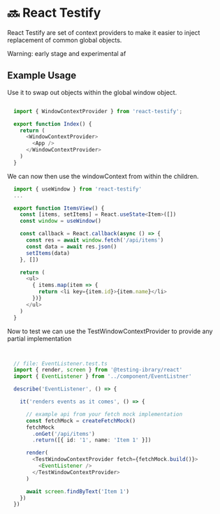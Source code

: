 # :soon: React Testify

React Testify are set of context providers to make it easier to inject replacement of common global objects.

Warning: early stage and experimental af

## Example Usage

Use it to swap out objects within the global window object.


```typescript

  import { WindowContextProvider } from 'react-testify';

  export function Index() {
    return (
      <WindowContextProvider>
        <App />
      </WindowContextProvider>
    )
  }
```

We can now then use the windowContext from within the children.


```typescript
  import { useWindow } from 'react-testify'
  ...

  export function ItemsView() {
    const [items, setItems] = React.useState<Item>([])
    const window = useWindow()

    const callback = React.callback(async () => {
      const res = await window.fetch('/api/items')
      const data = await res.json()
      setItems(data)
    }, [])

    return (
      <ul>
        { items.map(item => {
          return <li key={item.id}>{item.name}</li>
        })}
      </ul>
    )
  }

```

Now to test we can use the TestWindowContextProvider to provide any partial implementation

```typescript


  // file: EventListener.test.ts
  import { render, screen } from '@testing-ibrary/react'
  import { EventListener } from '../component/EventListner'

  describe('EventListener', () => {

    it('renders events as it comes', () => {

      // example api from your fetch mock implementation
      const fetchMock = createFetchMock()
      fetchMock
        .onGet('/api/items')
        .return([{ id: '1', name: 'Item 1' }])

      render(
        <TestWindowContextProvider fetch={fetchMock.build()}>
          <EventListener />
        </TestWindowContextProvider>
      )

      await screen.findByText('Item 1')
    })
  })


```




